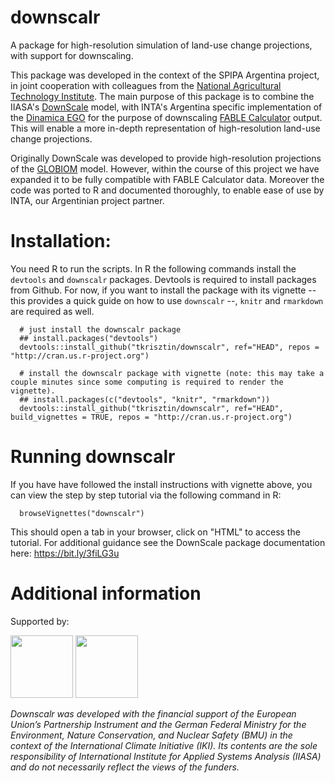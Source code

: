 # downscalr
A package for high-resolution simulation of land-use change projections, with support for downscaling. 

This package was developed in the context of the SPIPA Argentina project, in joint cooperation with colleagues from the [National Agricultural Technology Institute](https://www.argentina.gob.ar/inta). The main purpose of this package is to combine the IIASA's [DownScale](https://github.com/iiasa/DownScale) model, with INTA's Argentina specific implementation of the [Dinamica EGO](https://csr.ufmg.br/dinamica/) for the purpose of downscaling [FABLE Calculator](https://www.abstract-landscapes.com/fable-calculator) output. This will enable a more in-depth representation of high-resolution land-use change projections.

Originally DownScale was developed to provide high-resolution projections of the [GLOBIOM](https://iiasa.ac.at/web/home/research/GLOBIOM/GLOBIOM.html) model. However, within the course of this project we have expanded it to be fully compatible with FABLE Calculator data. Moreover the code was ported to R and documented thoroughly, to enable ease of use by INTA, our Argentinian project partner.

# Installation:

You need R to run the scripts. In R the following commands install the `devtools` and `downscalr` packages. Devtools is required to install packages from Github. 
For now, if you want to install the package with its vignette -- this provides a quick guide on how to use `downscalr` --, `knitr` and `rmarkdown` are required as well. 

      # just install the downscalr package
      ## install.packages("devtools")
      devtools::install_github("tkrisztin/downscalr", ref="HEAD", repos = "http://cran.us.r-project.org")
      
      # install the downscalr package with vignette (note: this may take a couple minutes since some computing is required to render the vignette). 
      ## install.packages(c("devtools", "knitr", "rmarkdown"))
      devtools::install_github("tkrisztin/downscalr", ref="HEAD", build_vignettes = TRUE, repos = "http://cran.us.r-project.org")
      
# Running downscalr

If you have have followed the install instructions with vignette above, you can view the step by step tutorial via the following command in R: 

      browseVignettes("downscalr")

This should open a tab in your browser, click on "HTML" to access the tutorial. For additional guidance see the DownScale package documentation here: https://bit.ly/3fiLG3u
      
# Additional information
Supported by:

<p float="left">
  <img src="https://user-images.githubusercontent.com/9318979/152320807-db56e9d0-b0bb-4a5a-8f5a-51d1ab679de6.png" height="100" />
  <img src="https://user-images.githubusercontent.com/9318979/152320782-f64da019-96dd-4e3c-beb2-97989d01602d.png" height="100" /> 
</p>

*Downscalr was developed with the financial support of the European Union’s Partnership Instrument and the German Federal Ministry for the Environment, Nature Conservation, and Nuclear Safety (BMU) in the context of the International Climate Initiative (IKI). Its contents are the sole responsibility of International Institute for Applied Systems Analysis (IIASA) and do not necessarily reflect the views of the funders.*

